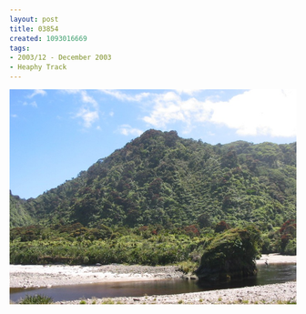 ```yaml
---
layout: post
title: 03854
created: 1093016669
tags:
- 2003/12 - December 2003
- Heaphy Track
---
```


<img src="/image/images/03854-1369.jpg"/>

